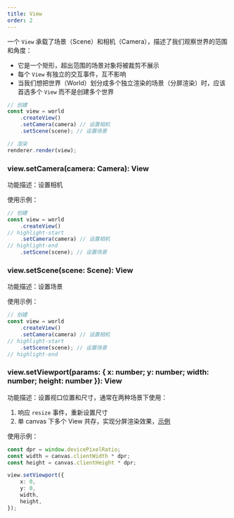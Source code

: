 ```yaml
---
title: View
order: 2
---
```


一个 `View` 承载了场景（Scene）和相机（Camera），描述了我们观察世界的范围和角度：
* 它是一个矩形，超出范围的场景对象将被裁剪不展示
* 每个 `View` 有独立的交互事件，互不影响
* 当我们想把世界（World）划分成多个独立渲染的场景（分屏渲染）时，应该首选多个 `View` 而不是创建多个世界

```ts
// 创建
const view = world
    .createView()
    .setCamera(camera) // 设置相机
    .setScene(scene); // 设置场景

// 渲染
renderer.render(view);
```

### view.setCamera(camera: Camera): View

功能描述：设置相机

使用示例：

```ts
// 创建
const view = world
    .createView()
// highlight-start
    .setCamera(camera) // 设置相机
// highlight-end
    .setScene(scene); // 设置场景
```

### view.setScene(scene: Scene): View

功能描述：设置场景

使用示例：

```ts
// 创建
const view = world
    .createView()
    .setCamera(camera) // 设置相机
// highlight-start
    .setScene(scene); // 设置场景
// highlight-end
```

### view.setViewport(params: { x: number; y: number; width: number; height: number }): View

功能描述：设置视口位置和尺寸，通常在两种场景下使用：

1. 响应 `resize` 事件，重新设置尺寸
2. 单 canvas 下多个 View 共存，实现分屏渲染效果，[示例](/zh/examples/rendering/interaction#multi-view)

使用示例：

```ts
const dpr = window.devicePixelRatio;
const width = canvas.clientWidth * dpr;
const height = canvas.clientHeight * dpr;

view.setViewport({
    x: 0,
    y: 0,
    width,
    height,
});
```